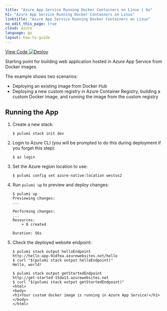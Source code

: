 ```yaml
---
title: "Azure App Service Running Docker Containers on Linux | Go"
h1: "Azure App Service Running Docker Containers on Linux"
linktitle: "Azure App Service Running Docker Containers on Linux"
no_edit_this_page: true
cloud: azure
language: go
layout: how-to-guide
---
```


<!-- WARNING: this page was generated by a tool. Do not edit it by hand. -->
<!-- To change it, please see https://github.com/pulumi/docs/tree/master/tools/mktutorial. -->

<p class="mb-4 flex">
    <a class="flex flex-wrap items-center rounded text-xs text-white bg-blue-600 border-2 border-blue-600 px-2 mr-2 whitespace-no-wrap hover:text-white" style="height: 32px" href="https://github.com/pulumi/examples/tree/master/azure-go-appservice-docker" target="_blank">
        <span><i class="fab fa-github pr-2"></i> View Code</span>
    </a>
    <a href="https://app.pulumi.com/new?template=https://github.com/pulumi/examples/tree/master/azure-go-appservice-docker" target="_blank">
        <img src="https://get.pulumi.com/new/button.svg" alt="Deploy">
    </a>
</p>


Starting point for building web application hosted in Azure App Service from Docker images.

The example shows two scenarios:

- Deploying an existing image from Docker Hub
- Deploying a new custom registry in Azure Container Registry, building a custom Docker image, and running the image from the custom registry

## Running the App

1.  Create a new stack:

    ```
    $ pulumi stack init dev
    ```

1.  Login to Azure CLI (you will be prompted to do this during deployment if you forget this step):

    ```
    $ az login
    ```
   
1. Set the Azure region location to use:
    
    ```
    $ pulumi config set azure-native:location westus2
    ```

1.  Run `pulumi up` to preview and deploy changes:

    ```
    $ pulumi up
    Previewing changes:
    ...

    Performing changes:
    ...
    Resources:
        + 8 created

    Duration: 56s
    ```

1.  Check the deployed website endpoint:

    ```
    $ pulumi stack output helloEndpoint
    http://hello-app-91dfea.azurewebsites.net/hello
    $ curl "$(pulumi stack output helloEndpoint)"
    Hello, world!

    $ pulumi stack output getStartedEndpoint
    http://get-started-15da13.azurewebsites.net
    $ curl "$(pulumi stack output getStartedEndpoint)"
    <html>
    <body>
    <h1>Your custom docker image is running in Azure App Service!</h1>
    </body>
    </html>
    ```

